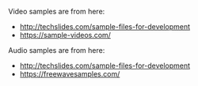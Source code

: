 Video samples are from here:
* http://techslides.com/sample-files-for-development
* https://sample-videos.com/


Audio samples are from here:
* http://techslides.com/sample-files-for-development
* https://freewavesamples.com/
